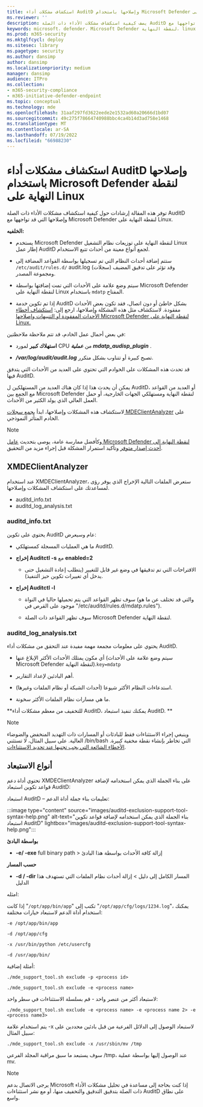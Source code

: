 ```yaml
---
title: استكشاف مشكلات أداء AuditD وإصلاحها باستخدام Microsoft Defender لنقطة النهاية على Linux
ms.reviewer: ''
description: يصف كيفية استكشاف مشكلات الأداء ذات الصلة AuditD وإصلاحها التي قد تواجهها مع Microsoft Defender ل Linux.
keywords: microsoft، defender، Microsoft Defender لنقطة النهاية، linux، استكشاف الأخطاء وإصلاحها، AuditD، XMDEClientAnalyzer، التثبيت، النشر، إزالة التثبيت
ms.prod: m365-security
ms.mktglfcycl: deploy
ms.sitesec: library
ms.pagetype: security
ms.author: dansimp
author: dansimp
ms.localizationpriority: medium
manager: dansimp
audience: ITPro
ms.collection:
- m365-security-compliance
- m365-initiative-defender-endpoint
ms.topic: conceptual
ms.technology: mde
ms.openlocfilehash: 31aaf297fd3622eede2e1532ad60a20666d1bd07
ms.sourcegitcommit: 49c275f78664740988bbc4ca4b14d3ad758e1468
ms.translationtype: MT
ms.contentlocale: ar-SA
ms.lasthandoff: 07/19/2022
ms.locfileid: "66988230"
---
```

# <a name="troubleshoot-auditd-performance-issues-with-microsoft-defender-for-endpoint-on-linux"></a>استكشاف مشكلات أداء AuditD وإصلاحها باستخدام Microsoft Defender لنقطة النهاية على Linux 

توفر هذه المقالة إرشادات حول كيفية استكشاف مشكلات الأداء ذات الصلة AuditD وإصلاحها التي قد تواجهها مع Microsoft Defender لنقطة النهاية على Linux. 

**الخلفيه:** 

- يستخدم Microsoft Defender لنقطة النهاية على توزيعات نظام التشغيل Linux إطار عمل AuditD لجمع أنواع معينة من أحداث تتبع الاستخدام. 

- ستتم إضافة أحداث النظام التي تم تسجيلها بواسطة القواعد المضافة إلى `/etc/audit/rules.d/` audit.log (سجلات) وقد تؤثر على تدقيق المضيف ومجموعة المصدر.  

- سيتم وضع علامة على الأحداث التي تمت إضافتها بواسطة Microsoft Defender لنقطة النهاية على Linux باستخدام `mdatp` المفتاح. 

- إذا تم تكوين خدمة AuditD بشكل خاطئ أو دون اتصال، فقد تكون بعض الأحداث مفقودة. لاستكشاف مثل هذه المشكلة وإصلاحها، ارجع إلى: [استكشاف أخطاء الأحداث المفقودة أو التنبيهات وإصلاحها Microsoft Defender لنقطة النهاية على Linux.](linux-support-events.md)

في بعض أحمال عمل الخادم، قد تتم ملاحظة ملاحظتين: 

- **استهلاك كبير** لمورد CPU من **_عملية mdatp_audisp_plugin_** . 

- ***/var/log/audit/audit.log*** تصبح كبيرة أو تتناوب بشكل متكرر. 

قد تحدث هذه المشكلات على الخوادم التي تحتوي على العديد من الأحداث التي يتدفق فيها AuditD.  

يمكن أن يحدث هذا إذا كان هناك العديد من المستهلكين ل AuditD، أو العديد من القواعد مع الجمع بين Microsoft Defender لنقطة النهاية ومستهلكي الجهات الخارجية، أو حمل العمل العالي الذي يولد الكثير من الأحداث. 

لاستكشاف هذه المشكلات وإصلاحها، ابدأ [بجمع سجلات MDEClientAnalyzer](run-analyzer-macos-linux.md) على الخادم المتأثر النموذجي. 

> [!NOTE]
> وكأفضل ممارسة عامة، يوصى بتحديث [عامل Microsoft Defender لنقطة النهاية إلى أحدث إصدار متوفر](linux-whatsnew.md) وتأكيد استمرار المشكلة قبل إجراء مزيد من التحقيق.


## <a name="xmdeclientanalyzer"></a>XMDEClientAnalyzer 

عند استخدام XMDEClientAnalyzer، ستعرض الملفات التالية الإخراج الذي يوفر رؤى لمساعدتك على استكشاف المشكلات وإصلاحها.
- auditd_info.txt
- auditd_log_analysis.txt


### <a name="auditd_infotxt"></a>auditd_info.txt

يحتوي على تكوين AuditD عام وسيعرض:

- ما هي العمليات المسجلة كمستهلكي AuditD. 

- **إخراج Auditctl -s** مع **enabled=2**  

    - الاقتراحات التي تم تدقيقها في وضع غير قابل للتغيير (يتطلب إعادة التشغيل حتى يدخل أي تغييرات تكوين حيز التنفيذ). 

- **إخراج Auditctl -l**  

    - سوف تظهر القواعد التي يتم تحميلها حاليا في النواة (والتي قد تختلف عن ما هو موجود على القرص في "/etc/auditd/rules.d/mdatp.rules"). 
    
    - سوف تظهر القواعد ذات الصلة Microsoft Defender لنقطة النهاية. 
    
### <a name="auditd_log_analysistxt"></a>auditd_log_analysis.txt

يحتوي على معلومات مجمعة مهمة مفيدة عند التحقق من مشكلات أداء AuditD.  

- أي مكون يمتلك الأحداث الأكثر الإبلاغ عنها (سيتم وضع علامة على الأحداث Microsoft Defender لنقطة النهاية).`key=mdatp` 

- أهم البادئين لإعداد التقارير. 

- استدعاءات النظام الأكثر شيوعا (أحداث الشبكة أو نظام الملفات وغيرها). 

- ما هي مسارات نظام الملفات الأكثر سخونة. 

**للتخفيف من معظم مشكلات أداء AuditD، يمكنك تنفيذ استبعاد AuditD. **

> [!NOTE]
> وينبغي إجراء الاستثناءات فقط للبادئات أو المسارات ذات التهديد المنخفض والضوضاء العالية. على سبيل المثال، لا تستثني /bin/bash التي تخاطر بإنشاء نقطة مخفية كبيرة.
> [الأخطاء الشائعة التي يجب تجنبها عند تحديد الاستثناءات](/microsoft-365/security/defender-endpoint/common-exclusion-mistakes-microsoft-defender-antivirus).



## <a name="exclusion-types"></a>أنواع الاستبعاد 

تحتوي أداة دعم XMDEClientAnalyzer على بناء الجملة الذي يمكن استخدامه لإضافة قواعد تكوين استبعاد AuditD: 

استبعاد AuditD – تعليمات بناء جملة أداة الدعم:

:::image type="content" source="images/auditd-exclusion-support-tool-syntax-help.png" alt-text="بناء الجملة الذي يمكن استخدامه لإضافة قواعد تكوين استبعاد AuditD" lightbox="images/auditd-exclusion-support-tool-syntax-help.png":::

**بواسطة البادئ** 

- **-e/ -exe** full binary path > إزالة كافة الأحداث بواسطة هذا البادئ 

**حسب المسار** 

- **-d / -dir** المسار الكامل إلى دليل > إزالة أحداث نظام الملفات التي تستهدف هذا الدليل 

امثله: 

إذا كانت "`/opt/app/bin/app`" تكتب إلى "`/opt/app/cfg/logs/1234.log`"، يمكنك استخدام أداة الدعم لاستبعاد خيارات مختلفة: 

`-e /opt/app/bin/app`

`-d /opt/app/cfg`

`-x /usr/bin/python /etc/usercfg` 

`-d /usr/app/bin/`

أمثلة إضافية: 

`./mde_support_tool.sh exclude -p <process id>`

`./mde_support_tool.sh exclude -e <process name>`

لاستبعاد أكثر من عنصر واحد - قم بسلسلة الاستثناءات في سطر واحد: 

`./mde_support_tool.sh exclude -e <process name> -e <process name 2> -e <process name3>`
 
يتم استخدام علامة -x لاستبعاد الوصول إلى الدلائل الفرعية من قبل بادئين محددين على سبيل المثال: 

`./mde_support_tool.sh exclude -x /usr/sbin/mv /tmp`

سوف يستبعد ما سبق مراقبة المجلد الفرعي /tmp، عند الوصول إليها بواسطة عملية mv. 

 
> [!NOTE]
> يرجى الاتصال بدعم Microsoft إذا كنت بحاجة إلى مساعدة في تحليل مشكلات الأداء ذات الصلة بتدقيق التدقيق والتخفيف منها، أو مع نشر استثناءات AuditD على نطاق واسع. 


